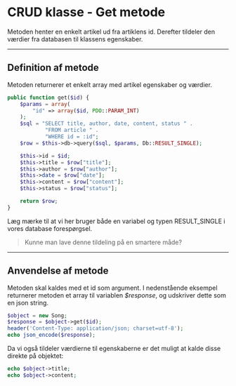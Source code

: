 # CRUD klasse - Get metode
Metoden henter en enkelt artikel ud fra artiklens id. Derefter tildeler den værdier fra databasen til klassens egenskaber.
___
## Definition af metode
Metoden returnerer et enkelt array med artikel egenskaber og værdier.

```php
public function get($id) {
    $params = array(
        "id" => array($id, PDO::PARAM_INT)
    );
    $sql = "SELECT title, author, date, content, status " .
            "FROM article " .
            "WHERE id = :id";
    $row = $this->db->query($sql, $params, Db::RESULT_SINGLE);

    $this->id = $id;
    $this->title = $row["title"];
    $this->author = $row["author"];
    $this->date = $row["date"];
    $this->content = $row["content"];
    $this->status = $row["status"];

    return $row;
}
```
Læg mærke til at vi her bruger både en variabel og typen RESULT_SINGLE i vores database forespørgsel.

> Kunne man lave denne tildeling på en smartere måde?
___
## Anvendelse af metode
Metoden skal kaldes med et id som argument. I nedenstående eksempel returnerer metoden et array til variablen *$response*, og udskriver dette som en json string.
```php
$object = new Song;
$response = $object->get($id);
header('Content-Type: application/json; charset=utf-8');
echo json_encode($response);
```
Da vi også tildeler værdierne til egenskaberne er det muligt at kalde disse direkte på objektet:
```php
echo $object->title;
echo $object->content;
```


